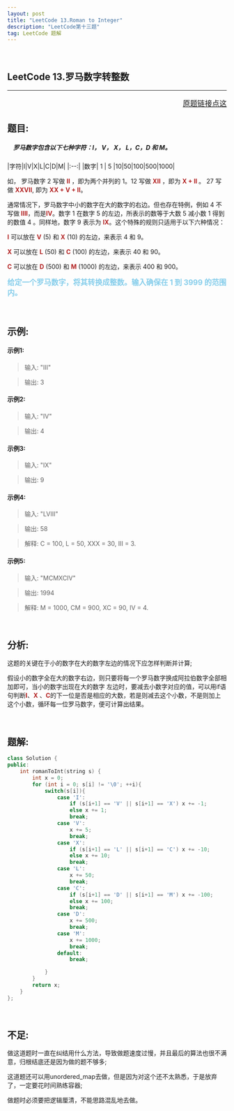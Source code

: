 ```yaml
---
layout: post
title: "LeetCode 13.Roman to Integer"
description: "LeetCode第十三题"
tag: LeetCode 题解
---
```


<br />

 **LeetCode 13.罗马数字转整数**
---
---
<p style="text-align:right;font-size:120%">
<a href="https://leetcode-cn.com/problems/roman-to-integer/description/" target="blank">
原题链接点这
</a>
</p>

## **题目:**

##### &nbsp;&nbsp;&nbsp; 罗马数字包含以下七种字符：I， V， X， L，C，D 和 M。

|字符|I|V|X|L|C|D|M|
|:--:|
|数字| 1 | 5 |10|50|100|500|1000|

如， 罗马数字 2 写做 <b style="color:FireBrick">II</b> ，即为两个并列的 1。12 写做 <b style="color:FireBrick">XII</b> ，即为 <b style="color:FireBrick">X + II </b>。 27 写做  <b style="color:FireBrick">XXVII</b>, 即为 <b style="color:FireBrick">XX + V + II</b>。

通常情况下，罗马数字中小的数字在大的数字的右边。但也存在特例，例如 4 不写做<b style="color:FireBrick"> IIII</b>，而是<b style="color:FireBrick">IV</b>。数字 1 在数字 5 的左边，所表示的数等于大数 5 减小数 1 得到的数值 4 。同样地，数字 9 表示为 <b style="color:FireBrick">IX</b>。这个特殊的规则只适用于以下六种情况：

<b style="color:FireBrick">I</b> 可以放在 <b style="color:FireBrick">V</b> (5) 和 <b style="color:FireBrick">X</b> (10) 的左边，来表示 4 和 9。

<b style="color:FireBrick">X</b> 可以放在 <b style="color:FireBrick">L</b> (50) 和 <b style="color:FireBrick">C</b> (100) 的左边，来表示 40 和 90。 

<b style="color:FireBrick">C</b> 可以放在 <b style="color:FireBrick">D</b> (500) 和 <b style="color:FireBrick">M</b> (1000) 的左边，来表示 400 和 900。

<b style="color:skyblue;font-size:1.2em">给定一个罗马数字，将其转换成整数。输入确保在 1 到 3999 的范围内。</b>

<br />

## **示例:**

#### 示例1:

>输入: "III"

>输出: 3

#### 示例2:

>输入: "IV"

>输出: 4

####  示例3:

>输入: "IX"

>输出: 9

#### 示例4:

>输入: "LVIII"

>输出: 58

>解释: C = 100, L = 50, XXX = 30, III = 3.

#### 示例5:

>输入: "MCMXCIV"

>输出: 1994

>解释: M = 1000, CM = 900, XC = 90, IV = 4.

<br />

## **分析:**

这题的关键在于小的数字在大的数字左边的情况下应怎样判断并计算;

假设小的数字全在大的数字右边，则只要将每一个罗马数字换成阿拉伯数字全部相加即可，当小的数字出现在大的数字
左边时，要减去小数字对应的值，可以用if语句判断<b style="color:FireBrick">I</b>、<b style="color:FireBrick">X</b> 、<b style="color:FireBrick">C</b>的下一位是否是相应的大数，若是则减去这个小数，不是则加上这个小数，循环每一位罗马数字，便可计算出结果。

<br />

## **题解:**

```C++
class Solution {
public:
    int romanToInt(string s) {
        int x = 0;
        for (int i = 0; s[i] != '\0'; ++i){
            switch(s[i]){
                case 'I':
                    if (s[i+1] == 'V' || s[i+1] == 'X') x += -1;
                    else x += 1;
                    break;
                case 'V':
                    x += 5;
                    break;
                case 'X':
                    if (s[i+1] == 'L' || s[i+1] == 'C') x += -10;
                    else x += 10;
                    break;
                case 'L':
                    x += 50;
                    break;
                case 'C':
                    if (s[i+1] == 'D' || s[i+1] == 'M') x += -100;
                    else x += 100;
                    break;
                case 'D':
                    x += 500;
                    break;
                case 'M':
                    x += 1000;
                    break;
                default:
                    break;

            }
        }
        return x;
    }
};
```

<br />

## **不足:**

做这道题时一直在纠结用什么方法，导致做题速度过慢，并且最后的算法也很不满意，归根结底还是因为做的题不够多;

这道题还可以用unordered_map去做，但是因为对这个还不太熟悉，于是放弃了，一定要花时间熟练<map>容器;

做题时必须要把逻辑厘清，不能思路混乱地去做。